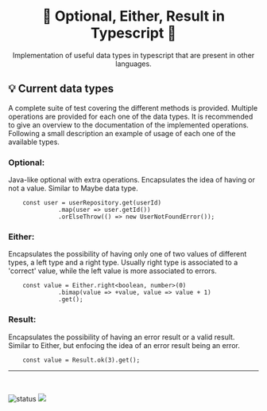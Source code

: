 <h1 align="center">
  🌠 Optional, Either, Result in Typescript 🌠
</h1>

<p align="center">
  Implementation of useful data types in typescript that are present in other languages.
</p>

## 💡 Current data types

A complete suite of test covering the different methods is provided. Multiple operations are provided for each one of the data types. It is recommended to give an overview to the documentation of the implemented operations. Following a small description an example of usage of each one of the available types.

### **Optional:**

Java-like optional with extra operations. Encapsulates the idea of having or not a value. Similar to Maybe data type.

```
    const user = userRepository.get(userId)
              .map(user => user.getId())
              .orElseThrow(() => new UserNotFoundError());
```

### **Either:**

Encapsulates the possibility of having only one of two values of different types, a left type and a right type. Usually right type is associated to a 'correct' value, while the left value is more associated to errors.

```
    const value = Either.right<boolean, number>(0)
              .bimap(value => +value, value => value + 1)
              .get();
```

### **Result:**

Encapsulates the possibility of having an error result or a valid result. Similar to Either, but enfocing the idea of an error result being an error.

```
    const value = Result.ok(3).get();
```

---

<br/>

![status](https://img.shields.io/badge/status-up-brightgreen) ![](https://visitor-badge.lithub.cc/badge?page_id=github.com/alepariciog/event-buses)
